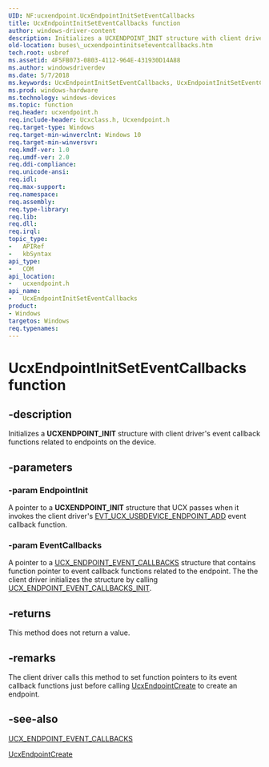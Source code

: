```yaml
---
UID: NF:ucxendpoint.UcxEndpointInitSetEventCallbacks
title: UcxEndpointInitSetEventCallbacks function
author: windows-driver-content
description: Initializes a UCXENDPOINT_INIT structure with client driver's event callback functions related to endpoints on the device.
old-location: buses\_ucxendpointinitseteventcallbacks.htm
tech.root: usbref
ms.assetid: 4F5FB073-0803-4112-964E-431930D14A88
ms.author: windowsdriverdev
ms.date: 5/7/2018
ms.keywords: UcxEndpointInitSetEventCallbacks, UcxEndpointInitSetEventCallbacks method [Buses], buses._ucxendpointinitseteventcallbacks
ms.prod: windows-hardware
ms.technology: windows-devices
ms.topic: function
req.header: ucxendpoint.h
req.include-header: Ucxclass.h, Ucxendpoint.h
req.target-type: Windows
req.target-min-winverclnt: Windows 10
req.target-min-winversvr: 
req.kmdf-ver: 1.0
req.umdf-ver: 2.0
req.ddi-compliance: 
req.unicode-ansi: 
req.idl: 
req.max-support: 
req.namespace: 
req.assembly: 
req.type-library: 
req.lib: 
req.dll: 
req.irql: 
topic_type:
-	APIRef
-	kbSyntax
api_type:
-	COM
api_location:
-	ucxendpoint.h
api_name:
-	UcxEndpointInitSetEventCallbacks
product:
- Windows
targetos: Windows
req.typenames: 
---
```


# UcxEndpointInitSetEventCallbacks function


## -description


Initializes a <b>UCXENDPOINT_INIT</b> structure with client driver's event callback functions related to endpoints on the device.


## -parameters




### -param EndpointInit

A pointer to a <b>UCXENDPOINT_INIT</b> structure that UCX passes when it invokes the client driver's <a href="https://msdn.microsoft.com/library/windows/hardware/mt187843">EVT_UCX_USBDEVICE_ENDPOINT_ADD</a> event callback function. 


### -param EventCallbacks

A pointer to a <a href="https://msdn.microsoft.com/library/windows/hardware/mt188063">UCX_ENDPOINT_EVENT_CALLBACKS</a> structure that contains function pointer to event callback functions related to the endpoint. The  the client driver initializes the structure  by calling <a href="https://msdn.microsoft.com/library/windows/hardware/mt188064">UCX_ENDPOINT_EVENT_CALLBACKS_INIT</a>.


## -returns



This method does not return a value.




## -remarks



The client driver calls this method to set function pointers to its event callback functions just before calling <a href="https://msdn.microsoft.com/library/windows/hardware/mt188039">UcxEndpointCreate</a> to create an endpoint.




## -see-also




<a href="https://msdn.microsoft.com/library/windows/hardware/mt188063">UCX_ENDPOINT_EVENT_CALLBACKS</a>



<a href="https://msdn.microsoft.com/library/windows/hardware/mt188039">UcxEndpointCreate</a>
 

 

